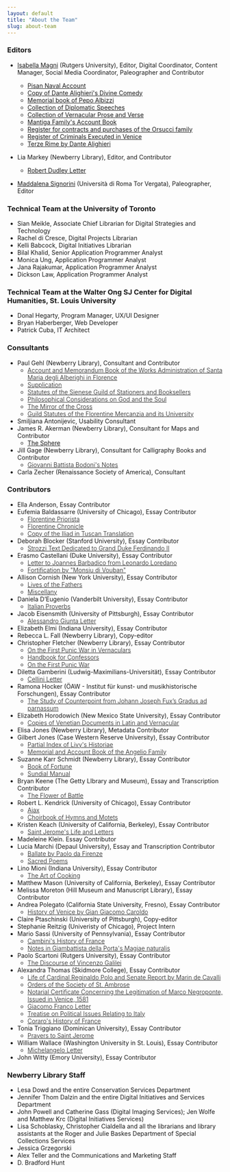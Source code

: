 ```yaml
---
layout: default
title: "About the Team"
slug: about-team
---
```


### Editors

- <a href="http://isamagni.com" target="_blank">Isabella Magni</a> (Rutgers University), Editor, Digital Coordinator, Content Manager, Social Media Coordinator, Paleographer and Contributor
  - <a href="https://centerfordigitalhumanities.github.io/Newberry-Italian-paleography/essay/300" target="_blank">Pisan Naval Account</a>
  - <a href="https://centerfordigitalhumanities.github.io/Newberry-Italian-paleography/essay/302" target="_blank">Copy of Dante Alighieri's Divine Comedy</a>
  - <a href="https://centerfordigitalhumanities.github.io/Newberry-Italian-paleography/essay/001" target="_blank">Memorial book of Pepo Albizzi</a>
  - <a href="https://centerfordigitalhumanities.github.io/Newberry-Italian-paleography/essay/002" target="_blank">Collection of Diplomatic Speeches</a>
  - <a href="https://centerfordigitalhumanities.github.io/Newberry-Italian-paleography/essay/021" target="_blank">Collection of Vernacular Prose and Verse</a>
  - <a href="https://centerfordigitalhumanities.github.io/Newberry-Italian-paleography/essay/028" target="_blank">Mantiga Family's Account Book</a>
  - <a href="https://centerfordigitalhumanities.github.io/Newberry-Italian-paleography/essay/017" target="_blank">Register for contracts and purchases of the Orsucci family</a>
  - <a href="https://centerfordigitalhumanities.github.io/Newberry-Italian-paleography/essay/072" target="_blank">Register of Criminals Executed in Venice</a>
  - <a href="https://centerfordigitalhumanities.github.io/Newberry-Italian-paleography/essay/079" target="_blank">Terze Rime by Dante Alighieri</a>

- Lia Markey (Newberry Library), Editor, and Contributor
  - <a href="https://centerfordigitalhumanities.github.io/Newberry-Italian-paleography/essay/059" target="_blank">Robert Dudley Letter</a>
- <a href="https://uniroma2.academia.edu/MaddalenaSignorini" target="_blank">Maddalena Signorini</a> (Università di Roma Tor Vergata), Paleographer, Editor

### Technical Team at the University of Toronto

- Sian Meikle, Associate Chief Librarian for Digital Strategies and Technology
- Rachel di Cresce, Digital Projects Librarian
- Kelli Babcock, Digital Initiatives Librarian
- Bilal Khalid, Senior Application Programmer Analyst
- Monica Ung, Application Programmer Analyst
- Jana Rajakumar, Application Programmer Analyst
- Dickson Law, Application Programmer Analyst

### Technical Team at the Walter Ong SJ Center for Digital Humanities, St. Louis University

- Donal Hegarty, Program Manager, UX/UI Designer
- Bryan Haberberger, Web Developer
- Patrick Cuba, IT Architect

### Consultants

- Paul Gehl (Newberry Library), Consultant and Contributor
  - <a href="https://centerfordigitalhumanities.github.io/Newberry-Italian-paleography/essay/025" style="font-weight:300;" target="_blank">Account and Memorandum Book of the Works Administration of Santa Maria degli Alberighi in Florence</a>
  - <a href="https://centerfordigitalhumanities.github.io/Newberry-Italian-paleography/essay/011" style="font-weight:300;" target="_blank">Supplication</a>
  - <a href="https://centerfordigitalhumanities.github.io/Newberry-Italian-paleography/essay/055" style="font-weight:300;" target="_blank">Statutes of the Sienese Guild of Stationers and Booksellers</a>
  - <a href="https://centerfordigitalhumanities.github.io/Newberry-Italian-paleography/essay/015" style="font-weight:300;" target="_blank">Philosophical Considerations on God and the Soul</a>
  - <a href="https://centerfordigitalhumanities.github.io/Newberry-Italian-paleography/essay/005" style="font-weight:300;" target="_blank">The Mirror of the Cross</a>
  - <a href="https://centerfordigitalhumanities.github.io/Newberry-Italian-paleography/essay/040" style="font-weight:300;" target="_blank">Guild Statutes of the Florentine Mercanzia and its University</a>
- Smiljiana Antonijevic, Usability Consultant
- James R. Akerman (Newberry Library), Consultant for Maps and Contributor
  - <a href="https://centerfordigitalhumanities.github.io/Newberry-Italian-paleography/essay/004" target="_blank">The Sphere</a>
- Jill Gage (Newberry Library), Consultant for Calligraphy Books and Contributor
  - <a href="https://centerfordigitalhumanities.github.io/Newberry-Italian-paleography/essay/073" style="font-weight:300;" target="_blank">Giovanni Battista Bodoni's Notes</a>
- Carla Zecher (Renaissance Society of America), Consultant

### Contributors

- Ella Anderson, Essay Contributor
- Eufemia Baldassarre (University of Chicago), Essay Contributor
  - <a href="https://centerfordigitalhumanities.github.io/Newberry-Italian-paleography/essay/029" style="font-weight:300;" target="_blank">Florentine Priorista</a>
  - <a href="https://centerfordigitalhumanities.github.io/Newberry-Italian-paleography/essay/045" style="font-weight:300;" target="_blank">Florentine Chronicle</a>
  - <a href="https://centerfordigitalhumanities.github.io/Newberry-Italian-paleography/essay/046" style="font-weight:300;" target="_blank">Copy of the Iliad in Tuscan Translation</a>
- Deborah Blocker (Stanford University), Essay Contributor
  - <a href="https://centerfordigitalhumanities.github.io/Newberry-Italian-paleography/essay/052" style="font-weight:300;" target="_blank">Strozzi Text Dedicated to Grand Duke Ferdinando II</a>
- Erasmo Castellani (Duke University), Essay Contributor
  - <a href="https://centerfordigitalhumanities.github.io/Newberry-Italian-paleography/essay/026" style="font-weight:300;" target="_blank">Letter to Joannes Barbadico from Leonardo Loredano</a>
  - <a href="https://centerfordigitalhumanities.github.io/Newberry-Italian-paleography/essay/077" style="font-weight:300;" target="_blank">Fortification by "Monsiu di Vouban"</a>
- Allison Cornish (New York University), Essay Contributor
  - <a href="https://centerfordigitalhumanities.github.io/Newberry-Italian-paleography/essay/008" style="font-weight:300;" target="_blank">Lives of the Fathers</a>
  - <a href="https://centerfordigitalhumanities.github.io/Newberry-Italian-paleography/essay/010" style="font-weight:300;" target="_blank">Miscellany</a>
- Daniela D’Eugenio (Vanderbilt University), Essay Contributor
  - <a href="https://centerfordigitalhumanities.github.io/Newberry-Italian-paleography/essay/006" style="font-weight:300;" target="_blank">Italian Proverbs</a>
- Jacob Eisensmith (University of Pittsburgh), Essay Contributor
  - <a href="https://centerfordigitalhumanities.github.io/Newberry-Italian-paleography/essay/076" style="font-weight:300;" target="_blank">Alessandro Giunta Letter</a>
- Elizabeth Elmi (Indiana University), Essay Contributor
- Rebecca L. Fall (Newberry Library), Copy-editor
- Christopher Fletcher (Newberry Library), Essay Contributor
  - <a href="https://centerfordigitalhumanities.github.io/Newberry-Italian-paleography/essay/009" style="font-weight:300;" target="_blank">On the First Punic War in Vernaculars</a>
  - <a href="https://centerfordigitalhumanities.github.io/Newberry-Italian-paleography/essay/012" style="font-weight:300;" target="_blank">Handbook for Confessors</a>
  - <a href="https://centerfordigitalhumanities.github.io/Newberry-Italian-paleography/essay/019" style="font-weight:300;" target="_blank">On the First Punic War</a>
- Diletta Gamberini (Ludwig-Maximilians-Universität), Essay Contributor
  - <a href="https://centerfordigitalhumanities.github.io/Newberry-Italian-paleography/essay/036" style="font-weight:300;" target="_blank">Cellini Letter</a>
- Ramona Hocker (ÖAW - Institut für kunst- und musikhistorische Forschungen), Essay Contributor
  - <a href="https://centerfordigitalhumanities.github.io/Newberry-Italian-paleography/essay/075" style="font-weight:300;" target="_blank">The Study of Counterpoint from Johann Joseph Fux’s Gradus ad parnassum</a>
- Elizabeth Horodowich (New Mexico State University), Essay Contributor
  - <a href="https://centerfordigitalhumanities.github.io/Newberry-Italian-paleography/essay/037" style="font-weight:300;" target="_blank">Copies of Venetian Documents in Latin and Vernacular</a>
- Elisa Jones (Newberry Library), Metadata Contributor
- Gilbert Jones (Case Western Reserve University), Essay Contributor
  - <a href="https://centerfordigitalhumanities.github.io/Newberry-Italian-paleography/essay/018" style="font-weight:300;" target="_blank">Partial Index of Livy's Historiae</a>
  - <a href="https://centerfordigitalhumanities.github.io/Newberry-Italian-paleography/essay/031" style="font-weight:300;" target="_blank">Memorial and Account Book of the Angelio Family</a>
- Suzanne Karr Schmidt (Newberry Library), Essay Contributor
  - <a href="https://centerfordigitalhumanities.github.io/Newberry-Italian-paleography/essay/069" style="font-weight:300;" target="_blank">Book of Fortune</a>
  - <a href="https://centerfordigitalhumanities.github.io/Newberry-Italian-paleography/essay/070" style="font-weight:300;" target="_blank">Sundial Manual</a>
- Bryan Keene (The Getty LIbrary and Museum), Essay and Transcription Contributor
  - <a href="https://centerfordigitalhumanities.github.io/Newberry-Italian-paleography/essay/312" style="font-weight:300;" target="_blank">The Flower of Battle</a>
- Robert L. Kendrick (University of Chicago), Essay Contributor
  - <a href="https://centerfordigitalhumanities.github.io/Newberry-Italian-paleography/essay/066" style="font-weight:300;" target="_blank">Ajax</a>
  - <a href="https://centerfordigitalhumanities.github.io/Newberry-Italian-paleography/essay/068" style="font-weight:300;" target="_blank">Choirbook of Hymns and Motets</a>
- Kristen Keach (University of California, Berkeley), Essay Contributor
  - <a href="https://centerfordigitalhumanities.github.io/Newberry-Italian-paleography/essay/014" style="font-weight:300;" target="_blank">Saint Jerome's Life and Letters</a>
- Madeleine Klein. Essay Contributor
- Lucia Marchi (Depaul University), Essay and Transcription Contributor
  - <a href="https://centerfordigitalhumanities.github.io/Newberry-Italian-paleography/essay/022" style="font-weight:300;" target="_blank">Ballate by Paolo da Firenze</a>
  - <a href="https://centerfordigitalhumanities.github.io/Newberry-Italian-paleography/essay/023" style="font-weight:300;" target="_blank">Sacred Poems</a>
- Lino Mioni (Indiana University), Essay Contributor
  - <a href="https://centerfordigitalhumanities.github.io/Newberry-Italian-paleography/essay/314" style="font-weight:300;" target="_blank">The Art of Cooking</a>
- Matthew Mason (University of California, Berkeley), Essay Contributor
- Melissa Moreton (Hill Museum and Manuscript Library), Essay Contributor
- Andrea Polegato (California State University, Fresno), Essay Contributor
  - <a href="https://centerfordigitalhumanities.github.io/Newberry-Italian-paleography/essay/049" style="font-weight:300;" target="_blank">History of Venice by Gian Giacomo Caroldo</a>
- Claire Ptaschinski (University of Pittsburgh), Copy-editor
- Stephanie Reitzig (Univeristy of Chicago), Project Intern
- Mario Sassi (University of Pennsylvania), Essay Contributor
  - <a href="https://centerfordigitalhumanities.github.io/Newberry-Italian-paleography/essay/044" style="font-weight:300;" target="_blank">Cambini's History of France</a>
  - <a href="https://centerfordigitalhumanities.github.io/Newberry-Italian-paleography/essay/080" style="font-weight:300;" target="_blank">Notes in Giambattista della Porta's Magiae naturalis</a>
- Paolo Scartoni (Rutgers University), Essay Contributor
  - <a href="https://centerfordigitalhumanities.github.io/Newberry-Italian-paleography/essay/071" style="font-weight:300;" target="_blank">The Discourse of Vincenzo Galilei</a>
- Alexandra Thomas (Skidmore College), Essay Contributor
  - <a href="https://centerfordigitalhumanities.github.io/Newberry-Italian-paleography/essay/034" style="font-weight:300;" target="_blank">Life of Cardinal Reginaldo Polo and Senate Report by Marin de Cavalli</a>
  - <a href="https://centerfordigitalhumanities.github.io/Newberry-Italian-paleography/essay/038" style="font-weight:300;" target="_blank">Orders of the Society of St. Ambrose</a>
  - <a href="https://centerfordigitalhumanities.github.io/Newberry-Italian-paleography/essay/041" style="font-weight:300;" target="_blank">Notarial Certificate Concerning the Legitimation of Marco Negroponte, Issued in Venice, 1581</a>
  - <a href="https://centerfordigitalhumanities.github.io/Newberry-Italian-paleography/essay/056" style="font-weight:300;" target="_blank">Giacomo Franco Letter</a>
  - <a href="https://centerfordigitalhumanities.github.io/Newberry-Italian-paleography/essay/057" style="font-weight:300;" target="_blank">Treatise on Political Issues Relating to Italy</a>
  - <a href="https://centerfordigitalhumanities.github.io/Newberry-Italian-paleography/essay/058" style="font-weight:300;" target="_blank">Coraro's History of France</a>
- Tonia Triggiano (Dominican University), Essay Contributor
  - <a href="https://centerfordigitalhumanities.github.io/Newberry-Italian-paleography/essay/003" style="font-weight:300;" target="_blank">Prayers to Saint Jerome</a>
- William Wallace (Washington University in St. Louis), Essay Contributor
  - <a href="https://centerfordigitalhumanities.github.io/Newberry-Italian-paleography/essay/030" style="font-weight:300;" target="_blank">Michelangelo Letter</a>
- John Witty (Emory University), Essay Contributor

### Newberry Library Staff

- Lesa Dowd and the entire Conservation Services Department
- Jennifer Thom Dalzin and the entire Digital Initiatives and Services Department
- John Powell and Catherine Gass (Digital Imaging Services); Jen Wolfe and Matthew Krc (Digital Initiatives Services)
- Lisa Schoblasky, Christopher Cialdella and all the librarians and library assistants at the Roger and Julie Baskes Department of Special Collections Services
- Jessica Grzegorski
- Alex Teller and the Communications and Marketing Staff
- D. Bradford Hunt

